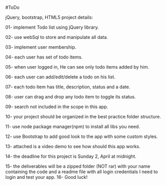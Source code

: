 #ToDo

jQuery, bootstrap, HTML5 project details:

01- implement Todo list using jQuery library.

02- use webSql to store and manipulate all data.

03- implement user membership.

04- each user has set of todo items.

05- when user logged in, He can see only todo items added by him.

06- each user can add/edit/delete a todo on his list.

07- each todo item has title, description, status and a date.

08- user can drag and drop any todo item to toggle its status.

09- search not included in the scope in this app.

10- your project should be organized in the best practice folder structure.

11- use node package manager(npm) to install all libs you need.

12- use Bootstrap to add good look to the app with some custom styles.

13- attached is a video demo to see how should this app works.

14- the deadline for this project is Sunday 2, April at midnight.

15- the deliverables will be a zipped folder (NOT rar) with your name containing the code and a readme file with all login credentials I need to login and test your app.
16- Good luck!
